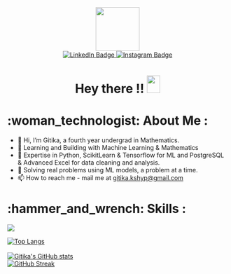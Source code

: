 <div id="header" align="center">
  <img src="https://i.pinimg.com/564x/b7/79/90/b77990c5cd77083976aebcecd01d77c6.jpg" width="100"/>
 <div id="badges">
  <a href="https://www.linkedin.com/in/gtka-ds/" target="_blank">
    <img src="https://img.shields.io/badge/LinkedIn-blue?style=for-the-badge&logo=linkedin&logoColor=white" alt="LinkedIn Badge"/>
  </a>
  <a href="https://www.instagram.com/gi.ti.ka/" target="_blank">
    <img src="https://img.shields.io/badge/Instagram-magenta?style=for-the-badge&logo=instagram&logoColor=white" alt="Instagram Badge"/>
  </a>
</div>
 <img src="https://komarev.com/ghpvc/?username=gitika-ds&style=flat-square&color=blue" alt=""/>
</div>
<h1 align="center">
  Hey there !!
  <img src="https://media.giphy.com/media/hvRJCLFzcasrR4ia7z/giphy.gif" width="30px" height="40px"/>
</h1>
<h1>:woman_technologist: About Me :</h1>

- 👋 Hi, I’m Gitika, a fourth year undergrad in Mathematics.
- 👀 Learning and Building with Machine Learning & Mathematics
- 🌱 Expertise in Python, ScikitLearn & Tensorflow for ML and PostgreSQL & Advanced Excel for data cleaning and analysis. 
- 💞️ Solving real problems using ML models, a problem at a time.
- 📫 How to reach me - mail me at gitika.kshyp@gmail.com


<h1> :hammer_and_wrench: Skills :</h1>
<p >
  <a href="https://skillicons.dev">
    <img src="https://skillicons.dev/icons?i=py,git,github,mysql,vscode,notion,sklearn,windows,Excel" />
  </a>
</p>


[![Top Langs](https://github-readme-stats.vercel.app/api/top-langs/?username=gitika-ds&layout=compact&theme=vision-friendly-dark)](https://github.com/Gitika-26/github-readme-stats)<br/><br/>
[![Gitika's GitHub stats](https://github-readme-stats.vercel.app/api?username=gitika-ds&show_icons=true&theme=radical)](https://github.com/Gitika-26/github-readme-stats) <br/>
[![GitHub Streak](https://streak-stats.demolab.com?user=gitika-ds&theme=dark&hide_border=true)](https://git.io/streak-stats)


<!---
Gitika-26/Gitika-26 is a ✨ special ✨ repository because its `README.md` (this file) appears on your GitHub profile.
You can click the Preview link to take a look at your changes.
--->
